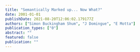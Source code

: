 ```yaml
---
title: "Semantically Marked up... Now What?"
date: 2001-01-01
publishDate: 2021-08-20T12:06:02.179177Z
authors: ["Simon Buckingham Shum", "J Domingue", "E Motta"]
publication_types: ["0"]
abstract: ""
featured: false
publication: ""
---
```



